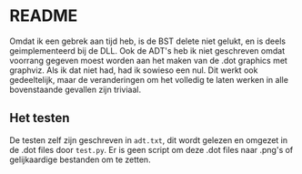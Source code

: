 # README

Omdat ik een gebrek aan tijd heb, is de BST delete niet gelukt, en is deels geimplementeerd bij de DLL. Ook de ADT's heb ik niet geschreven omdat voorrang gegeven moest worden aan het maken van de .dot graphics met graphviz. Als ik dat niet had, had ik sowieso een nul. Dit werkt ook gedeeltelijk, maar de veranderingen om het volledig te laten werken in alle bovenstaande gevallen zijn triviaal.

## Het testen
De testen zelf zijn geschreven in `adt.txt`, dit wordt gelezen en omgezet in de .dot files door `test.py`. Er is geen script om deze .dot files naar .png's of gelijkaardige bestanden om te zetten.
